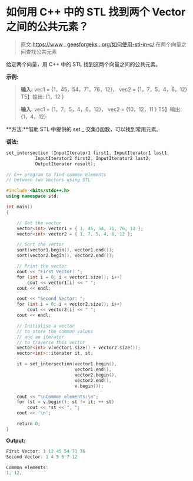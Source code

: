 # 如何用 C++ 中的 STL 找到两个 Vector 之间的公共元素？

> 原文:[https://www . geesforgeks . org/如何使用-stl-in-c/](https://www.geeksforgeeks.org/how-to-find-common-elements-between-two-vector-using-stl-in-c/) 在两个向量之间查找公共元素

给定两个向量，用 C++ 中的 STL 找到这两个向量之间的公共元素。

**示例:**

> **输入:**
> vec1 = {1，45，54，71，76，12}，
> vec2 = {1，7，5，4，6，12}
> T5】输出: {1，12 }
> 
> **输入:**
> vec1 = {1，7，5，4，6，12}，
> vec2 = {10，12，11 }
> T5】输出: {1，4，12}

**方法:**借助 STL 中提供的 set _ 交集()函数，可以找到常用元素。

**语法:**

```cpp
set_intersection (InputIterator1 first1, InputIterator1 last1,
           InputIterator2 first2, InputIterator2 last2,
           OutputIterator result);

```

```cpp
// C++ program to find common elements
// between two Vectors using STL

#include <bits/stdc++.h>
using namespace std;

int main()
{

    // Get the vector
    vector<int> vector1 = { 1, 45, 54, 71, 76, 12 };
    vector<int> vector2 = { 1, 7, 5, 4, 6, 12 };

    // Sort the vector
    sort(vector1.begin(), vector1.end());
    sort(vector2.begin(), vector2.end());

    // Print the vector
    cout << "First Vector: ";
    for (int i = 0; i < vector1.size(); i++)
        cout << vector1[i] << " ";
    cout << endl;

    cout << "Second Vector: ";
    for (int i = 0; i < vector2.size(); i++)
        cout << vector2[i] << " ";
    cout << endl;

    // Initialise a vector
    // to store the common values
    // and an iterator
    // to traverse this vector
    vector<int> v(vector1.size() + vector2.size());
    vector<int>::iterator it, st;

    it = set_intersection(vector1.begin(),
                          vector1.end(),
                          vector2.begin(),
                          vector2.end(),
                          v.begin());

    cout << "\nCommon elements:\n";
    for (st = v.begin(); st != it; ++ st)
        cout << *st << ", ";
    cout << '\n';

    return 0;
}
```

**Output:**

```cpp
First Vector: 1 12 45 54 71 76 
Second Vector: 1 4 5 6 7 12 

Common elements:
1, 12,

```